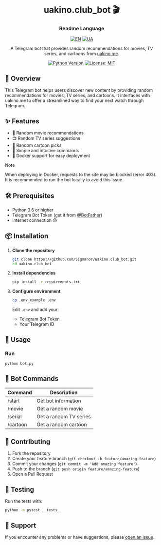 <div align="center">

# uakino.club_bot 🎬

<h3>Readme Language</h3>

[![EN](https://img.shields.io/badge/English-0e7837.svg)](README.md) [![UA](https://img.shields.io/badge/Ukrainian-c9c9c9.svg)](README_UA.md)


A Telegram bot that provides random recommendations for movies, TV series, and cartoons from [uakino.me](https://uakino.me).

[![Python Version](https://img.shields.io/badge/python-3.6%2B-blue.svg)](https://www.python.org/downloads/)
[![License: MIT](https://img.shields.io/badge/License-MIT-green.svg)](https://opensource.org/licenses/MIT)

</div>

## 📖 Overview

This Telegram bot helps users discover new content by providing random recommendations for movies, TV series, and cartoons. It interfaces with uakino.me to offer a streamlined way to find your next watch through Telegram.

## ✨ Features

- 🎲 Random movie recommendations
- 📺 Random TV series suggestions
- 🎨 Random cartoon picks
- 🚀 Simple and intuitive commands
- 🐳 Docker support for easy deployment

> [!NOTE]
> When deploying in Docker, requests to the site may be blocked (error 403). It is recommended to run the bot locally to avoid this issue.

## 🛠️ Prerequisites

- Python 3.6 or higher
- Telegram Bot Token (get it from [@BotFather](https://t.me/botfather))
- Internet connection 😜

## 📦 Installation

1. **Clone the repository**
   ```bash
   git clone https://github.com/Sigmanor/uakino.club_bot.git
   cd uakino.club_bot
   ```

2. **Install dependencies**
   ```bash
   pip install -r requirements.txt
   ```

3. **Configure environment**
   ```bash
   cp .env_example .env
   ```
   Edit `.env` and add your:
   - Telegram Bot Token
   - Your Telegram ID

## 🚀 Usage

### Run

```bash
python bot.py
```

## 🤖 Bot Commands

| Command    | Description                    |
|------------|--------------------------------|
| /start     | Get bot information           |
| /movie     | Get a random movie            |
| /serial    | Get a random TV series        |
| /cartoon   | Get a random cartoon          |

## 📝 Contributing

1. Fork the repository
2. Create your feature branch (`git checkout -b feature/amazing-feature`)
3. Commit your changes (`git commit -m 'Add amazing feature'`)
4. Push to the branch (`git push origin feature/amazing-feature`)
5. Open a Pull Request

## 🧪 Testing

Run the tests with:

```bash
python -m pytest __tests__
```

## 🤝 Support

If you encounter any problems or have suggestions, please [open an issue](https://github.com/Sigmanor/uakino.club_bot/issues).
